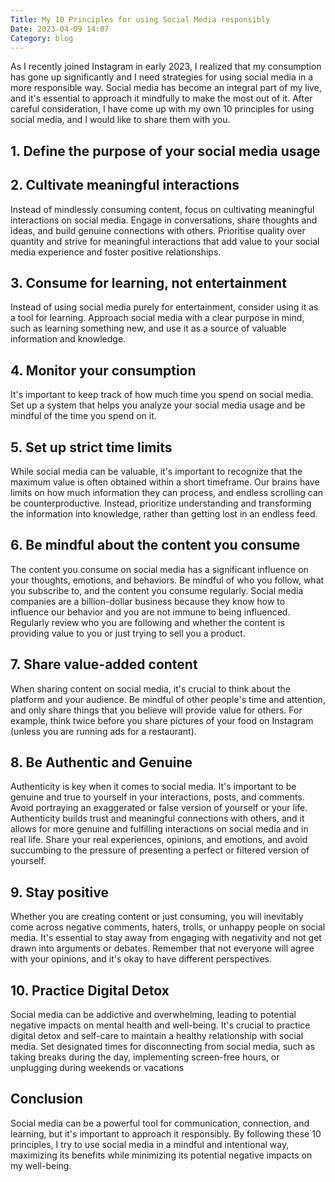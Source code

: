 ```yaml
---
Title: My 10 Principles for using Social Media responsibly
Date: 2023-04-09 14:07
Category: blog
---
```


As I recently joined Instagram in early 2023, I realized that my consumption has gone up significantly and I need strategies for using social media in a more responsible way. Social media has become an integral part of my live, and it's essential to approach it mindfully to make the most out of it. After careful consideration, I have come up with my own 10 principles for using social media, and I would like to share them with you.

## 1. Define the purpose of your social media usage

<!-- When using any social media, it's crucial to have a clear purpose in mind. For example, on Instagram, I use it to stay in contact with friends and improve my real-life connections with people I know. As I travel a lot and my friends are scattered around the world, I like to share my travel plans in case someone will be around or can provide useful information about a particular place. Twitter, on the other hand, is a place where I get the latest information about Entrepreneurship and AI. -->

## 2. Cultivate meaningful interactions

Instead of mindlessly consuming content, focus on cultivating meaningful interactions on social media. Engage in conversations, share thoughts and ideas, and build genuine connections with others. Prioritise quality over quantity and strive for meaningful interactions that add value to your social media experience and foster positive relationships.

## 3. Consume for learning, not entertainment

Instead of using social media purely for entertainment, consider using it as a tool for learning. Approach social media with a clear purpose in mind, such as learning something new, and use it as a source of valuable information and knowledge.

## 4. Monitor your consumption

It's important to keep track of how much time you spend on social media. Set up a system that helps you analyze your social media usage and be mindful of the time you spend on it.

## 5. Set up strict time limits

While social media can be valuable, it's important to recognize that the maximum value is often obtained within a short timeframe. Our brains have limits on how much information they can process, and endless scrolling can be counterproductive. Instead, prioritize understanding and transforming the information into knowledge, rather than getting lost in an endless feed.

## 6. Be mindful about the content you consume

The content you consume on social media has a significant influence on your thoughts, emotions, and behaviors. Be mindful of who you follow, what you subscribe to, and the content you consume regularly. Social media companies are a billion-dollar business because they know how to influence our behavior and you are not immune to being influenced. Regularly review who you are following and whether the content is providing value to you or just trying to sell you a product.

## 7. Share value-added content

When sharing content on social media, it's crucial to think about the platform and your audience. Be mindful of other people's time and attention, and only share things that you believe will provide value for others. For example, think twice before you share pictures of your food on Instagram (unless you are running ads for a restaurant).

## 8. Be Authentic and Genuine

Authenticity is key when it comes to social media. It's important to be genuine and true to yourself in your interactions, posts, and comments. Avoid portraying an exaggerated or false version of yourself or your life. Authenticity builds trust and meaningful connections with others, and it allows for more genuine and fulfilling interactions on social media and in real life. Share your real experiences, opinions, and emotions, and avoid succumbing to the pressure of presenting a perfect or filtered version of yourself.

## 9. Stay positive

Whether you are creating content or just consuming, you will inevitably come across negative comments, haters, trolls, or unhappy people on social media. It's essential to stay away from engaging with negativity and not get drawn into arguments or debates. Remember that not everyone will agree with your opinions, and it's okay to have different perspectives.

## 10. Practice Digital Detox

Social media can be addictive and overwhelming, leading to potential negative impacts on mental health and well-being. It's crucial to practice digital detox and self-care to maintain a healthy relationship with social media. Set designated times for disconnecting from social media, such as taking breaks during the day, implementing screen-free hours, or unplugging during weekends or vacations

## Conclusion

Social media can be a powerful tool for communication, connection, and learning, but it's important to approach it responsibly. By following these 10 principles, I try to use social media in a mindful and intentional way, maximizing its benefits while minimizing its potential negative impacts on my well-being.

